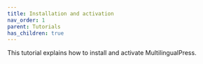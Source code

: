 ```yaml
---
title: Installation and activation
nav_order: 1
parent: Tutorials
has_children: true
---
```

This tutorial explains how to install and activate MultilingualPress.